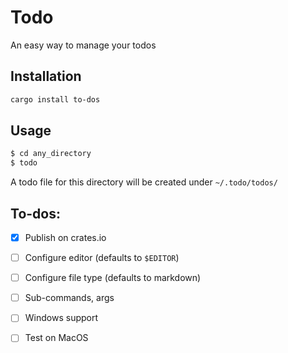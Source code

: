 # Todo

An easy way to manage your todos

## Installation

```bash
cargo install to-dos
```

## Usage

```bash
$ cd any_directory
$ todo
```

A todo file for this directory will be created under `~/.todo/todos/`

## To-dos:

- [x] Publish on crates.io

- [ ] Configure editor (defaults to `$EDITOR`)

- [ ] Configure file type (defaults to markdown)

- [ ] Sub-commands, args

- [ ] Windows support

- [ ] Test on MacOS

